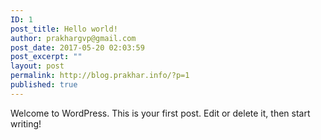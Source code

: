 ```yaml
---
ID: 1
post_title: Hello world!
author: prakhargvp@gmail.com
post_date: 2017-05-20 02:03:59
post_excerpt: ""
layout: post
permalink: http://blog.prakhar.info/?p=1
published: true
---
```

Welcome to WordPress. This is your first post. Edit or delete it, then start writing!
